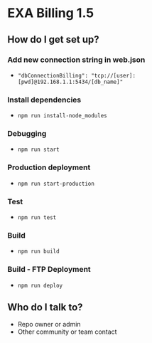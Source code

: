 # EXA Billing 1.5 #

##

## How do I get set up? ##

### Add new connection string in web.json
* ``` "dbConnectionBilling": "tcp://[user]:[pwd]@192.168.1.1:5434/[db_name]" ```

### Install dependencies
* ``` npm run install-node_modules ```

### Debugging
* ``` npm run start ```

### Production deployment
* ``` npm run start-production ```

### Test
* ``` npm run test ```

### Build
* ``` npm run build ```

### Build - FTP Deployment
* ``` npm run deploy ```

## Who do I talk to? ##

* Repo owner or admin
* Other community or team contact
